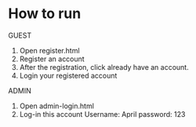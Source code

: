 # How to run

GUEST

1. Open register.html
2. Register an account
3. After the registration, click already have an account.
4. Login your registered account

ADMIN

1. Open admin-login.html
2. Log-in this account
   Username: April
   password: 123
